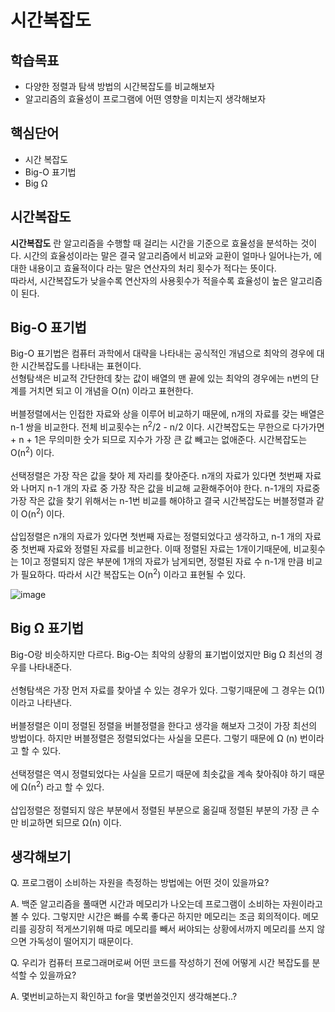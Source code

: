 # 시간복잡도

## 학습목표
- 다양한 정렬과 탐색 방법의 시간복잡도를 비교해보자
- 알고리즘의 효율성이 프로그램에 어떤 영향을 미치는지 생각해보자

## 핵심단어
- 시간 복잡도
- Big-O 표기법
- Big Ω

## 시간복잡도
**시간복잡도** 란 알고리즘을 수행할 때 걸리는 시간을 기준으로 효율성을 분석하는 것이다. 시간의 효율성이라는 말은 결국 알고리즘에서 비교와 교환이 얼마나 일어나는가, 에 대한 내용이고 효율적이다 라는 말은 연산자의 처리 횟수가 적다는 뜻이다. <br>
따라서, 시간복잡도가 낮을수록 연산자의 사용횟수가 적을수록 효율성이 높은 알고리즘이 된다.

## Big-O 표기법
Big-O 표기법은 컴퓨터 과학에서 대략을 나타내는 공식적인 개념으로 최악의 경우에 대한 시간복잡도를 나타내는 표현이다. <br>
선형탐색은 비교적 간단한데 찾는 값이 배열의 맨 끝에 있는 최악의 경우에는 n번의 단계를 거치면 되고 이 개념을 O(n) 이라고 표현한다.
<br>
<br>
버블정렬에서는 인접한 자료와 상을 이루어 비교하기 때문에, n개의 자료를 갖는 배열은 n-1 쌍을 비교한다. 전체 비교횟수는 n<sup>2</sup>/2 - n/2 이다. 시간복잡도는 무한으로 다가가면 + n + 1은 무의미한 숫가 되므로 지수가 가장 큰 값 빼고는 없애준다.
시간복잡도는 O(n<sup>2</sup>) 이다.
<br>
<br>
선택정렬은 가장 작은 값을 찾아 제 자리를 찾아준다. n개의 자료가 있다면 첫번째 자료와 나머지 n-1 개의 자료 중 가장 작은 값을 비교해 교환해주어야 한다.
n-1개의 자료중 가장 작은 값을 찾기 위해서는 n-1번 비교를 해야하고 결국 시간복잡도는 버블정렬과 같이 O(n<sup>2</sup>) 이다.
<br>
<br>
삽입정렬은 n개의 자료가 있다면 첫번째 자료는 정렬되었다고 생각하고, n-1 개의 자료 중 첫번째 자료와 정렬된 자료를 비교한다. 이때 정렬된 자료는 1개이기때문에, 비교횟수는 1이고 정렬되지 않은 부분에 1개의 자료가 남게되면, 정렬된 자료 수 n-1개 만큼 비교가 필요하다. 따라서 시간 복잡도는 O(n<sup>2</sup>) 이라고 표현될 수 있다.

![image](https://user-images.githubusercontent.com/67787525/190584225-c0cda2b2-a10a-4624-84f3-3153125dd35f.png)

## Big Ω 표기법
Big-O랑 비슷하지만 다르다. Big-O는 최악의 상황의 표기법이었지만 Big Ω 최선의 경우를 나타내준다.
<br>
<br>
선형탐색은 가장 먼저 자료를 찾아낼 수 있는 경우가 있다. 그렇기때문에 그 경우는 Ω(1) 이라고 나타낸다.
<br>
<br>
버블정렬은 이미 정렬된 정렬을 버블정렬을 한다고 생각을 해보자 그것이 가장 최선의 방법이다. 하지만 버블정렬은 정렬되었다는 사실을 모른다. 그렇기 때문에 Ω (n) 번이라고 할 수 있다.
<br>
<br>
선택정렬은 역시 정렬되었다는 사실을 모르기 때문에 최솟값을 계속 찾아줘야 하기 때문에 Ω(n<sup>2</sup>) 라고 할 수 있다.
<br>
<br>
삽입정렬은 정렬되지 않은 부분에서 정렬된 부분으로 옮길때 정렬된 부분의 가장 큰 수만 비교하면 되므로 Ω(n) 이다.

## 생각해보기
Q. 프로그램이 소비하는 자원을 측정하는 방법에는 어떤 것이 있을까요?

A. 백준 알고리즘을 풀때면 시간과 메모리가 나오는데 프로그램이 소비하는 자원이라고 볼 수 있다. 그렇지만 시간은 빠를 수록 좋다곤 하지만 메모리는 조금 회의적이다. 메모리를 굉장히 적게쓰기위해 따로 메모리를 빼서 써야되는 상황에서까지 메모리를 쓰지 않으면 가독성이 떨어지기 때문이다.

Q. 우리가 컴퓨터 프로그래머로써 어떤 코드를 작성하기 전에 어떻게 시간 복잡도를 분석할 수 있을까요?

A. 몇번비교하는지 확인하고 for을 몇번쓸것인지 생각해본다..?

